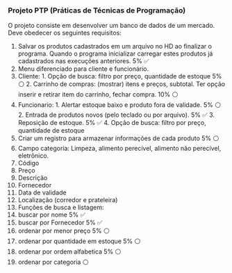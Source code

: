### Projeto PTP (Práticas de Técnicas de Programação)

O projeto consiste em desenvolver um banco de dados de um mercado. Deve obedecer os seguintes requisitos:

1. Salvar os produtos cadastrados em um arquivo no HD ao finalizar o programa. Quando o programa inicializar carregar estes produtos já cadastrados nas execuções anteriores. 5%  :white_check_mark:
2. Menu diferenciado para cliente e funcionário.
  1. Cliente:
    1. Opção de busca: filtro por preço, quantidade de estoque 5% :white_circle:
    2. Carrinho de compras: (mostrar) itens e preços, subtotal. Ter opção inserir e retirar item do carrinho, fechar compra. 10% :white_circle:
  2. Funcionario:
    1. Alertar estoque baixo e produto fora de validade. 5% :white_circle:
    2. Entrada de produtos novos (pelo teclado ou por arquivo). 5% :white_check_mark:
    3. Reposição de estoque. 5% :white_check_mark:
    4. Opção de busca: filtro por preço, quantidade de estoque
3. Criar um registro para armazenar informações de cada produto 5% :white_circle:
  1. Campo categoria: Limpeza, alimento perecível, alimento não perecível, eletrônico.
  2. Código
  3. Preço
  4. Descrição
  5. Fornecedor
  6. Data de validade
  7. Localização (corredor e prateleira)
4. Funções de busca e listagem:
  1. buscar por nome 5% :white_check_mark:
  2. buscar por Fornecedor 5% :white_check_mark:
  3. ordenar por menor preço 5% :white_circle:
  4. ordenar por quantidade em estoque 5% :white_circle:
  5. ordenar por ordem alfabetica 5% :white_circle:
  6. ordenar por categoria :white_circle:
